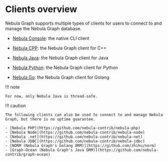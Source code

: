 # Clients overview

Nebula Graph supports multiple types of clients for users to connect to and manage the Nebula Graph database.

- [Nebula Console](../nebula-console.md): the native CLI client

- [Nebula CPP](3.nebula-cpp-client.md): the Nebula Graph client for C++

- [Nebula Java](4.nebula-java-client.md): the Nebula Graph client for Java

- [Nebula Python](5.nebula-python-client.md): the Nebula Graph client for Python

- [Nebula Go](6.nebula-go-client.md): the Nebula Graph client for Golang

!!! note

    For now, only Nebula Java is thread-safe.

!!! caution

    The following clients can also be used to connect to and manage Nebula Graph, but there is no uptime guarantee.

    - [Nebula PHP](https://github.com/nebula-contrib/nebula-php) 
    - [Nebula Node](https://github.com/nebula-contrib/nebula-node)
    - [Nebula .net](https://github.com/nebula-contrib/nebula-net)
    - [Nebula JDBC](https://github.com/nebula-contrib/nebula-jdbc)
    - [NORM (Nebula Graph's Golang ORM)](https://github.com/zhihu/norm)
    - [Graph-Ocean (Nebula Graph's Java ORM)](https://github.com/nebula-contrib/graph-ocean)